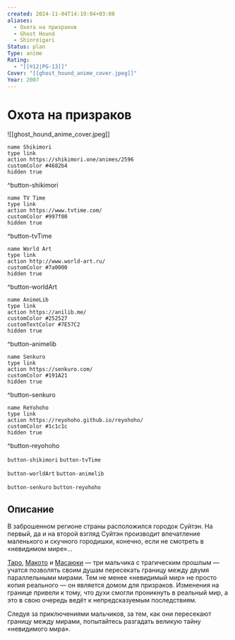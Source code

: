 ```yaml
---
created: 2024-11-04T14:19:04+03:00
aliases:
  - Охота на призраков
  - Ghost Hound
  - Shinreigari
Status: plan
Type: anime
Rating:
  - "[[®️12|PG-13]]"
Cover: "[[ghost_hound_anime_cover.jpeg]]"
Year: 2007
---
```


# Охота на призраков

![[ghost_hound_anime_cover.jpeg]]

```button
name Shikimori
type link
action https://shikimori.one/animes/2596
customColor #4682b4
hidden true
```
^button-shikimori

```button
name TV Time
type link
action https://www.tvtime.com/
customColor #997f00
hidden true
```
^button-tvTime

```button
name World Art
type link
action http://www.world-art.ru/
customColor #7a0000
hidden true
```
^button-worldArt

```button
name AnimeLib
type link
action https://anilib.me/
customColor #252527
customTextColor #7E57C2
hidden true
```
^button-animelib

```button
name Senkuro
type link
action https://senkuro.com/
customColor #191A21
hidden true
```
^button-senkuro

```button
name ReYohoho
type link
action https://reyohoho.github.io/reyohoho/
customColor #1c1c1c
hidden true
```
^button-reyohoho

`button-shikimori` `button-tvTime`

`button-worldArt` `button-animelib`

`button-senkuro` `button-reyohoho`

## Описание

В заброшенном регионе страны расположился городок Суйтэн. На первый, да и на второй взгляд Суйтэн производит впечатление маленького и скучного городишки, конечно, если не смотреть в «невидимом мире»...

[Таро](https://shikimori.one/characters/5789-tarou-komori), [Макото](https://shikimori.one/characters/5791-makoto-oogami) и [Масаюки](https://shikimori.one/characters/5792-masayuki-nakajima) — три мальчика с трагическим прошлым — учатся позволять своим душам пересекать границу между двумя параллельными мирами. Тем не менее «невидимый мир» не просто копия реального — он является домом для призраков. Изменения на границе привели к тому, что духи смогли проникнуть в реальный мир, а это в свою очередь ведёт к непредсказуемым последствиям.

Следуя за приключениями мальчиков, за тем, как они пересекают границу между мирами, попытайтесь разгадать великую тайну «невидимого мира».
